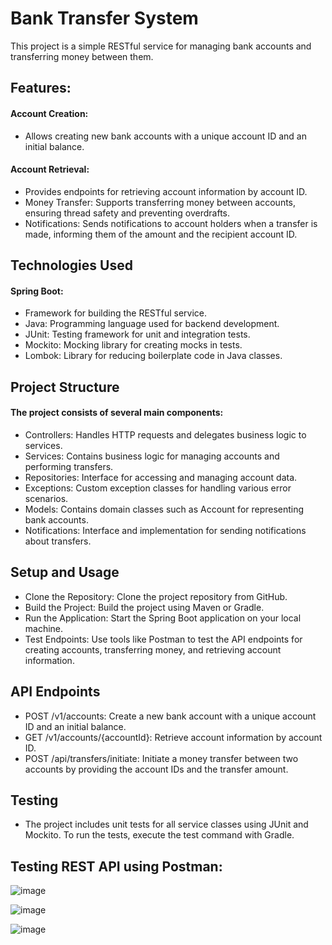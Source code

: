 # Bank Transfer System
This project is a simple RESTful service for managing bank accounts and transferring money between them.

## Features:
#### Account Creation: 
- Allows creating new bank accounts with a unique account ID and an initial balance.
#### Account Retrieval: 
- Provides endpoints for retrieving account information by account ID.
- Money Transfer: Supports transferring money between accounts, ensuring thread safety and preventing overdrafts.
- Notifications: Sends notifications to account holders when a transfer is made, informing them of the amount and the recipient account ID.

## Technologies Used
#### Spring Boot: 
- Framework for building the RESTful service.
- Java: Programming language used for backend development.
- JUnit: Testing framework for unit and integration tests.
- Mockito: Mocking library for creating mocks in tests.
- Lombok: Library for reducing boilerplate code in Java classes.

## Project Structure
#### The project consists of several main components:

- Controllers: Handles HTTP requests and delegates business logic to services.
- Services: Contains business logic for managing accounts and performing transfers.
- Repositories: Interface for accessing and managing account data.
- Exceptions: Custom exception classes for handling various error scenarios.
- Models: Contains domain classes such as Account for representing bank accounts.
- Notifications: Interface and implementation for sending notifications about transfers.

## Setup and Usage
- Clone the Repository: Clone the project repository from GitHub.
- Build the Project: Build the project using Maven or Gradle.
- Run the Application: Start the Spring Boot application on your local machine.
- Test Endpoints: Use tools like Postman to test the API endpoints for creating accounts, transferring money, and retrieving account information.

## API Endpoints
- POST /v1/accounts: Create a new bank account with a unique account ID and an initial balance.
- GET /v1/accounts/{accountId}: Retrieve account information by account ID.
- POST /api/transfers/initiate: Initiate a money transfer between two accounts by providing the account IDs and the transfer amount.

## Testing
- The project includes unit tests for all service classes using JUnit and Mockito. To run the tests, execute the test command with Gradle.

## Testing REST API using Postman: 

![image](https://github.com/MaqsoodCodingPassion/TransferMoney-SpringBoot/assets/54396268/f5ade610-ead3-44ea-84f0-ee602d00fcaf)


![image](https://github.com/MaqsoodCodingPassion/TransferMoney-SpringBoot/assets/54396268/7008da9e-03ec-4ec4-97b2-fe09fdbdc91c)


![image](https://github.com/MaqsoodCodingPassion/TransferMoney-SpringBoot/assets/54396268/c71ff9df-1ddc-42da-a7d2-8b44540145d3)



